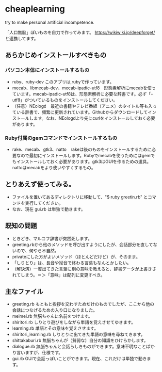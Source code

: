 # cheaplearning
try to make personal artificial incompetence.

「人口無脳」ぽいものを自力で作ってみます。
https://wikiwiki.jp/deepforget/
と連携してます。

## あらかじめインストールすべきもの
### パソコン本体にインストールするもの
- ruby、ruby-dev このアプリは,rubyで作っています。
- mecab、libmecab-dev、mecab-ipadic-utf8　形態素解析にmecabを使っています。mecab-ipadic-utf8は、形態素解析に必要な辞書です。必ず「-utf8」がついているものをインストールしてください。
- （任意）NEologd　最近の書籍やテレビ番組（アニメ）のタイトル等も入っている辞書で、頻繁に更新されています。Githubからダウンロードしてインストールします。なお、NEologdより先にcurlをインストールしておく必要があります。

### Ruby付属のgemコマンドでインストールするもの
- rake、mecab、gtk3、natto　rakeは後のものをインストールするために必要なので最初にインストールします。Rubyでmecabを使うためにはgemでもインストールしておく必要があります。gtk3はGUIを作るための道具。nattoはmecabをより使いやすくするもの。

## とりあえず使ってみる。
- ファイルを置いてあるディレクトリに移動して、"$ ruby greetin.rb" とコマンドを実行してください。
- なお、現在 gui.rb は単独で動きます。

## 既知の問題
- ときどき、マルコフ辞書が突然死します。
- greeting.rbから他のメソッドを呼び出すようにしたが、会話部分を直してないので、何やら不自然。
- privateにした方がよいメソッド（ほとんどだけど）が、そのまま。
- 「しりとり」は、長音や拗音で終わる言葉もなんとかしたい。
- （解決済）一度出てきた言葉に別の意味を教えると、辞書データが上書きされてしまう。＝＞「意味」は配列に変更すべき。

## 主なファイル
- greeting.rb もともと挨拶を交わすためだけのものでしたが、ここから他の会話につなげるための入り口になりました。
- meimei.rb 無脳ちゃんに名前をつけます。
- shiritori.rb しりとり遊びをしながら単語を覚えさせてゆきます。
- learning.rb 単語とその意味を覚えさせます。
- shiritori_learning.rb しりとりに出てきた単語の意味を尋ねてきます。
- shittakaburi.rb 無脳ちゃんが（貧弱な）自分の知識をひけらかします。
- dialogue.rb 無脳ちゃんと会話らしきものができます。意味不明なことばかり言いますが、仕様です。
- gui.rb GUIで会話っぽいことができます。現在、これだけは単独で動きます。
